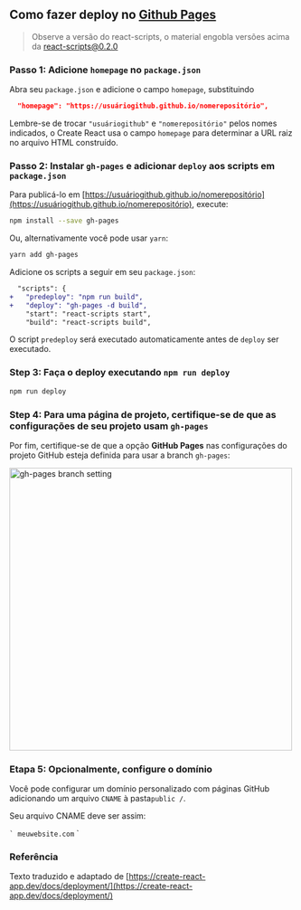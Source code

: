 ## Como fazer deploy no [Github Pages](https://pages.github.com/)
>Observe a versão do react-scripts, o material engobla versões acima da react-scripts@0.2.0

### Passo 1: Adicione `homepage` no `package.json`

Abra seu `package.json` e adicione o campo `homepage`, substituindo

```json
  "homepage": "https://usuáriogithub.github.io/nomerepositório",
```

Lembre-se de trocar `"usuáriogithub"` e `"nomerepositório"` pelos nomes indicados, o Create React usa o campo `homepage` para determinar a URL raiz no arquivo HTML construído. 

### Passo 2: Instalar `gh-pages` e adicionar `deploy` aos scripts em `package.json`

Para publicá-lo em [https://usuáriogithub.github.io/nomerepositório](https://usuáriogithub.github.io/nomerepositório), execute:

```sh
npm install --save gh-pages
```

Ou, alternativamente você pode usar `yarn`:

```sh
yarn add gh-pages
```

Adicione os scripts a seguir em seu `package.json`:

```diff
  "scripts": {
+   "predeploy": "npm run build",
+   "deploy": "gh-pages -d build",
    "start": "react-scripts start",
    "build": "react-scripts build",
```

O script `predeploy` será executado automaticamente antes de `deploy` ser executado.

### Step 3: Faça o deploy executando `npm run deploy`

```sh
npm run deploy
```

### Step 4: Para uma página de projeto, certifique-se de que as configurações de seu projeto usam `gh-pages`

Por fim, certifique-se de que a opção **GitHub Pages** nas configurações do projeto GitHub esteja definida para usar a branch `gh-pages`:

<img src="https://i.imgur.com/HUjEr9l.png" width="500" alt="gh-pages branch setting" />

### Etapa 5: Opcionalmente, configure o domínio

Você pode configurar um domínio personalizado com páginas GitHub adicionando um arquivo `CNAME` à pasta` public / `.

Seu arquivo CNAME deve ser assim:

`` `
meuwebsite.com
`` `

### Referência

Texto traduzido e adaptado de [https://create-react-app.dev/docs/deployment/](https://create-react-app.dev/docs/deployment/)
